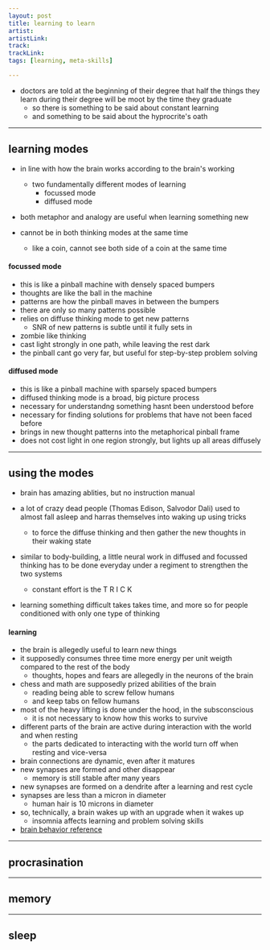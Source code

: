 ```yaml
---
layout: post
title: learning to learn
artist: 
artistLink: 
track: 
trackLink: 
tags: [learning, meta-skills]

---
```


- doctors are told at the beginning of their degree that half the things they learn during their degree will be moot by the time they graduate 
  - so there is something to be said about constant learning 
  - and something to be said about the hyprocrite's oath 

***

## learning modes 

- in line with how the brain works according to the brain's working 
  - two fundamentally different modes of learning 
    - focussed mode 
    - diffused mode 
    
- both metaphor and analogy are useful when learning something new
- cannot be in both thinking modes at the same time
  - like a coin, cannot see both side of a coin at the same time

#### focussed mode

- this is like a pinball machine with densely spaced bumpers 
- thoughts are like the ball in the machine
- patterns are how the pinball maves in between the bumpers 
- there are only so many patterns possible 
- relies on diffuse thinking mode to get new patterns
  - SNR of new patterns is subtle until it fully sets in
- zombie like thinking 
- cast light strongly in one path, while leaving the rest dark
- the pinball cant go very far, but useful for step-by-step problem solving 

#### diffused mode

- this is like a pinball machine with sparsely spaced bumpers 
- diffused thinking mode is a broad, big picture process
- necessary for understandng something hasnt been understood before
- necessary for finding solutions for problems that have not been faced before
- brings in new thought patterns into the metaphorical pinball frame
- does not cost light in one region strongly, but lights up all areas diffusely

***

## using the modes

- brain has amazing ablities, but no instruction manual
- a lot of crazy dead people (Thomas Edison, Salvodor Dali) used to almost fall asleep and harras themselves into waking up using tricks
  - to force the diffuse thinking and then gather the new thoughts in their waking state
  
- similar to body-building, a little neural work in diffused and focussed thinking has to be done everyday under a regiment to strengthen the two systems
  - constant effort is the T R I C K
  
- learning something difficult takes takes time, and more so for people conditioned with only one type of thinking 

#### learning 

- the brain is allegedly useful to learn new things
- it supposedly consumes three time more energy per unit weigth compared to the rest of the body
  - thoughts, hopes and fears are allegedly in the neurons of the brain
- chess and math are supposedly prized abilities of the brain
  - reading being able to screw fellow humans 
  - and keep tabs on fellow humans 
- most of the heavy lifting is done under the hood, in the subsconscious
  - it is not necessary to know how this works to survive
- different parts of the brain are active during interaction with the world and when resting
  - the parts dedicated to interacting with the world turn off when resting and vice-versa
- brain connections are dynamic, even after it matures
- new synapses are formed and other disappear
  - memory is still stable after many years
- new synapses are formed on a dendrite after a learning and rest cycle
- synapses are less than a micron in diameter
  - human hair is 10 microns in diameter
- so, technically, a brain wakes up with an upgrade when it wakes up
  - insomnia affects learning and problem solving skills
- [brain behavior reference](https://www.brainfacts.org)

***

## procrasination 


***

## memory

*** 

## sleep


  
  






